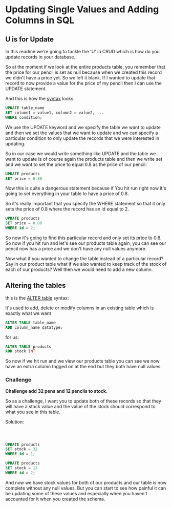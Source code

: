 # Updating Single Values and Adding Columns in SQL

## U is for Update

In this readme we're going to tackle the 'U' in CRUD which is how do you update records in your database.

So at the moment if we look at the entire products table, you remember that the price for our pencil is set as null because when we created this record we didn't have a price yet. So we left it blank. If I wanted to update that record to now provide a value for the price of my pencil then I can use the UPDATE statement.

And this is how the [syntax](https://www.w3schools.com/sql/sql_update.asp) looks:

```SQL
UPDATE table_name
SET column1 = value1, column2 = value2, ...
WHERE condition; 
```

We use the UPDATE keyword and we specify the table we want to update and then we set the values that we want to update and we can specify a particular condition to only update the records that we were interested in updating.

So in our case we would write something like UPDATE and the table we want to update is of course again the products table and then we write set and we want to set the price to equal 0.8 as the price of our pencil:

```SQL
UPDATE products
SET price = 0.80
```

Now this is quite a dangerous statement because if You hit run right now it's going to set everything in your table to have a price of 0.8.

So it's really important that you specify the WHERE statement so that it only sets the price of 0.8 where the record has an id equal to 2.

```SQL
UPDATE products
SET price = 0.80
WHERE id = 2;
```
So now it's going to find this particular record and only set its price to 0.8.
So now if you hit run and let's see our products table again, you can see our pencil now has a price and we don't have any null values anymore.

Now what if you wanted to change the table instead of a particular record? Say in our product table what if we also wanted to keep track of the stock of each of our products? Well then we would need to add a new column.

## Altering the tables

this is the [ALTER table](https://www.w3schools.com/sql/sql_alter.asp) syntax:

It's used to add, delete or modify columns in an existing table which is exactly what we want

```SQL
ALTER TABLE table_name
ADD column_name datatype; 
```

for us:

```SQL
ALTER TABLE products
ADD stock INT
```

So now if we hit run and we view our products table you can see we now have an extra column tagged on at the end but they both have null values.

### Challenge

**Challenge add 32 pens and 12 pencils to stock.**

So as a challenge, I want you to update both of these records so that they will have a stock value and the value of the stock should correspond to what you see in this table.





Solution:
```SQL



UPDATE products
SET stock = 32
WHERE id = 1;

UPDATE products
SET stock = 12
WHERE id = 2;

```

And now we have stock values for both of our products and our table is now complete without any null values. But you can start to see how painful it can be updating some of these values and especially when you haven't accounted for it when you created the schema.